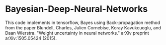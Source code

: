# Bayesian-Deep-Neural-Networks
This code implements in tensorflow, Bayes using Back-propagation method from the paper 
Blundell, Charles, Julien Cornebise, Koray Kavukcuoglu, and Daan Wierstra.
"Weight uncertainty in neural networks." arXiv preprint arXiv:1505.05424 (2015).
